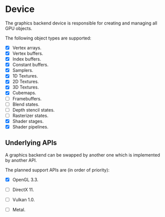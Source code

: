 # Device

The graphics backend device is responsible for creating and managing all GPU objects.

The following object types are supported:

- [x] Vertex arrays.
- [x] Vertex buffers.
- [x] Index buffers.
- [x] Constant buffers.
- [X] Samplers.
- [X] 1D Textures.
- [X] 2D Textures.
- [X] 3D Textures.
- [X] Cubemaps.
- [ ] Framebuffers.
- [ ] Blend states.
- [ ] Depth stencil states.
- [ ] Rasterizer states.
- [x] Shader stages.
- [x] Shader pipelines.

## Underlying APIs

A graphics backend can be swapped by another one which is implemented by another API.

The planned support APIs are (in order of priority):

- [x] OpenGL 3.3.
- [ ] DirectX 11.
- [ ] Vulkan 1.0.
- [ ] Metal.

